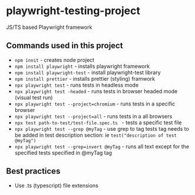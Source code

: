 # playwright-testing-project

JS/TS based Playwright framework

## Commands used in this project

- `npm innit` - creates node project
- `npm install playwright` - installs playwright framework
- `npm install playwright-test` - install playwright-test library
- `npm install prettier` - installs prettier (styling) framwork
- `npx playwright test` - runs tests in headless mode
- `npx playwright test -headed` - runs tests in browser headed mode (visual test run)
- `npx playwright test --project=chromium` - runs tests in a specific browser
- `npx playwright test --project=all` - runs tests in a all browsers
- `npx test path-to-test/test-file.spec.ts ` - tests a specific test file
- `npx playwright test --grep @myTag` - use grep to tag tests tag needs to be added in test description section: ie `test("description of test @myTag")`
- `npx playwright test --grep=invert @myTag` - runs all text except for the specified tests specified in @myTag tag

## Best practices

 - Use .ts (typescript) file extensions


